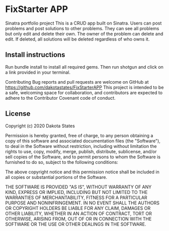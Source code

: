# FixStarter APP
Sinatra portfolio project
This is a CRUD app built on Sinatra. Users can post problems and post solutions to other problems.  They can see all problems but only edit and delete their own. The owner of the problem can delete and edit. If deleted, all solutions will be deleted regardless of who owns it.

## Install instructions
Run bundle install to install all required gems. Then run shotgun and click on a link provided in your terminal.

Contributing
Bug reports and pull requests are welcome on GitHub at https://github.com/dakotastates/FixStarterAPP This project is intended to be a safe, welcoming space for collaboration, and contributors are expected to adhere to the Contributor Covenant code of conduct.

## License
Copyright (c) 2020 Dakota States

Permission is hereby granted, free of charge, to any person obtaining
a copy of this software and associated documentation files (the
"Software"), to deal in the Software without restriction, including
without limitation the rights to use, copy, modify, merge, publish,
distribute, sublicense, and/or sell copies of the Software, and to
permit persons to whom the Software is furnished to do so, subject to
the following conditions:

The above copyright notice and this permission notice shall be
included in all copies or substantial portions of the Software.

THE SOFTWARE IS PROVIDED "AS IS", WITHOUT WARRANTY OF ANY KIND,
EXPRESS OR IMPLIED, INCLUDING BUT NOT LIMITED TO THE WARRANTIES OF
MERCHANTABILITY, FITNESS FOR A PARTICULAR PURPOSE AND
NONINFRINGEMENT. IN NO EVENT SHALL THE AUTHORS OR COPYRIGHT HOLDERS BE
LIABLE FOR ANY CLAIM, DAMAGES OR OTHER LIABILITY, WHETHER IN AN ACTION
OF CONTRACT, TORT OR OTHERWISE, ARISING FROM, OUT OF OR IN CONNECTION
WITH THE SOFTWARE OR THE USE OR OTHER DEALINGS IN THE SOFTWARE.
